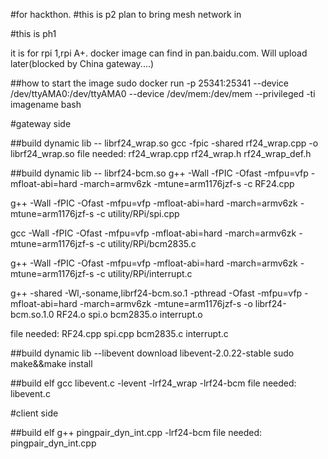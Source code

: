 #for hackthon.
#this is p2
plan to bring mesh network in


#this is ph1

it is for rpi 1,rpi A+. docker image can find in pan.baidu.com. Will upload later(blocked by China gateway....)

##how to start the image
sudo docker run -p 25341:25341 --device /dev/ttyAMA0:/dev/ttyAMA0 --device /dev/mem:/dev/mem --privileged -ti imagename bash

#gateway side


##build dynamic lib -- librf24_wrap.so 
gcc  -fpic   -shared  rf24_wrap.cpp -o librf24_wrap.so
file needed:
rf24_wrap.cpp  rf24_wrap.h rf24_wrap_def.h

##build dynamic lib -- librf24-bcm.so
g++ -Wall -fPIC -Ofast -mfpu=vfp -mfloat-abi=hard -march=armv6zk -mtune=arm1176jzf-s -c RF24.cpp

g++ -Wall -fPIC -Ofast -mfpu=vfp -mfloat-abi=hard -march=armv6zk -mtune=arm1176jzf-s -c utility/RPi/spi.cpp

gcc -Wall -fPIC -Ofast -mfpu=vfp -mfloat-abi=hard -march=armv6zk -mtune=arm1176jzf-s -c utility/RPi/bcm2835.c

g++ -Wall -fPIC -Ofast -mfpu=vfp -mfloat-abi=hard -march=armv6zk -mtune=arm1176jzf-s -c utility/RPi/interrupt.c

g++ -shared -Wl,-soname,librf24-bcm.so.1 -pthread -Ofast -mfpu=vfp -mfloat-abi=hard -march=armv6zk -mtune=arm1176jzf-s -o librf24-bcm.so.1.0 RF24.o spi.o bcm2835.o interrupt.o

file needed: RF24.cpp spi.cpp bcm2835.c interrupt.c

##build dynamic lib --libevent
download libevent-2.0.22-stable
sudo make&&make install

##build elf
gcc libevent.c -levent -lrf24_wrap -lrf24-bcm
file needed:
libevent.c

#client side

##build elf
g++ pingpair_dyn_int.cpp -lrf24-bcm
file needed:
pingpair_dyn_int.cpp



